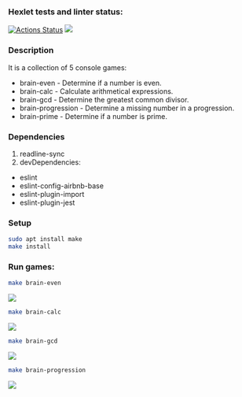 ### Hexlet tests and linter status:
[![Actions Status](https://github.com/Auqpiro/frontend-project-44/workflows/hexlet-check/badge.svg)](https://github.com/Auqpiro/frontend-project-44/actions)
<a href="https://codeclimate.com/github/Auqpiro/frontend-project-44/maintainability"><img src="https://api.codeclimate.com/v1/badges/a238824e0fbd2e286232/maintainability" /></a>

### Description
It is a collection of 5 console games:
- brain-even - Determine if a number is even.
- brain-calc - Calculate arithmetical expressions.
- brain-gcd - Determine the greatest common divisor.
- brain-progression - Determine a missing number in a progression.
- brain-prime - Determine if a number is prime.

### Dependencies
1. readline-sync
2. devDependencies:
- eslint
- eslint-config-airbnb-base
- eslint-plugin-import
- eslint-plugin-jest

### Setup
```bash
sudo apt install make
make install
```

### Run games:
```bash
make brain-even
```
<a href="https://asciinema.org/a/RmvVyrpMCFnb2va5kYKeM2nDj" target="_blank"><img src="https://asciinema.org/a/RmvVyrpMCFnb2va5kYKeM2nDj.svg" /></a>
```bash
make brain-calc
```
<a href="https://asciinema.org/a/gHmHwp9S7RIU0bYBvYDXaETPw" target="_blank"><img src="https://asciinema.org/a/gHmHwp9S7RIU0bYBvYDXaETPw.svg" /></a>
```bash
make brain-gcd
```
<a href="https://asciinema.org/a/OG9q2WTufN71Nf7VocdS4PX54" target="_blank"><img src="https://asciinema.org/a/OG9q2WTufN71Nf7VocdS4PX54.svg" /></a>
```bash
make brain-progression
```
<a href="https://asciinema.org/a/ZNDgbSXLMq7V0KqCuLWNASb3t" target="_blank"><img src="https://asciinema.org/a/ZNDgbSXLMq7V0KqCuLWNASb3t.svg" /></a>